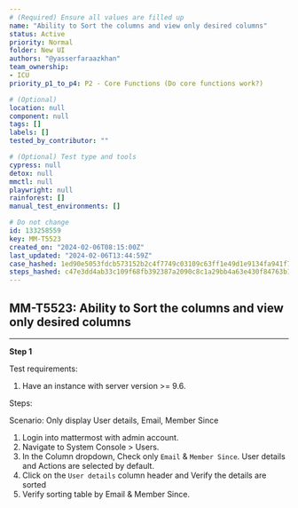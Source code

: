 ```yaml
---
# (Required) Ensure all values are filled up
name: "Ability to Sort the columns and view only desired columns"
status: Active
priority: Normal
folder: New UI
authors: "@yasserfaraazkhan"
team_ownership:
- ICU
priority_p1_to_p4: P2 - Core Functions (Do core functions work?)

# (Optional)
location: null
component: null
tags: []
labels: []
tested_by_contributor: ""

# (Optional) Test type and tools
cypress: null
detox: null
mmctl: null
playwright: null
rainforest: []
manual_test_environments: []

# Do not change
id: 133258559
key: MM-T5523
created_on: "2024-02-06T08:15:00Z"
last_updated: "2024-02-06T13:44:59Z"
case_hashed: 1ed90e5053fdcb573152b2c4f7749c03109c63ff1e49d1e9134fa941f7284023e1d10a951e3742c3e2fade00b2e5e4da
steps_hashed: c47e3dd4ab33c109f68fb392387a2090c8c1a29bb4a63e430f84763b17b60b829de022574812ec85e6870f4220919ffc
---
```


<!-- (Auto-generated) Based on frontmatter's "key" and "name" -->

## MM-T5523: Ability to Sort the columns and view only desired columns

---

**Step 1**

Test requirements:

1. Have an instance with server version >= 9.6.

Steps:

Scenario: Only display User details, Email, Member Since

1. Login into mattermost with admin account.
2. Navigate to System Console > Users.
3. In the Column dropdown, Check only `Email` & `Member Since`. User details and Actions are selected by default.
4. Click on the `User details` column header and Verify the details are sorted
5. Verify sorting table by Email & Member Since.
